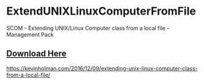 # ExtendUNIXLinuxComputerFromFile

SCOM - Extending UNIX/Linux Computer class from a local file - Management Pack

## [Download Here][Download]

[Download]: https://github.com/thekevinholman/ExtendUNIXLinuxComputerFromFile/archive/refs/heads/master.zip

https://kevinholman.com/2016/12/09/extending-unix-linux-computer-class-from-a-local-file/
